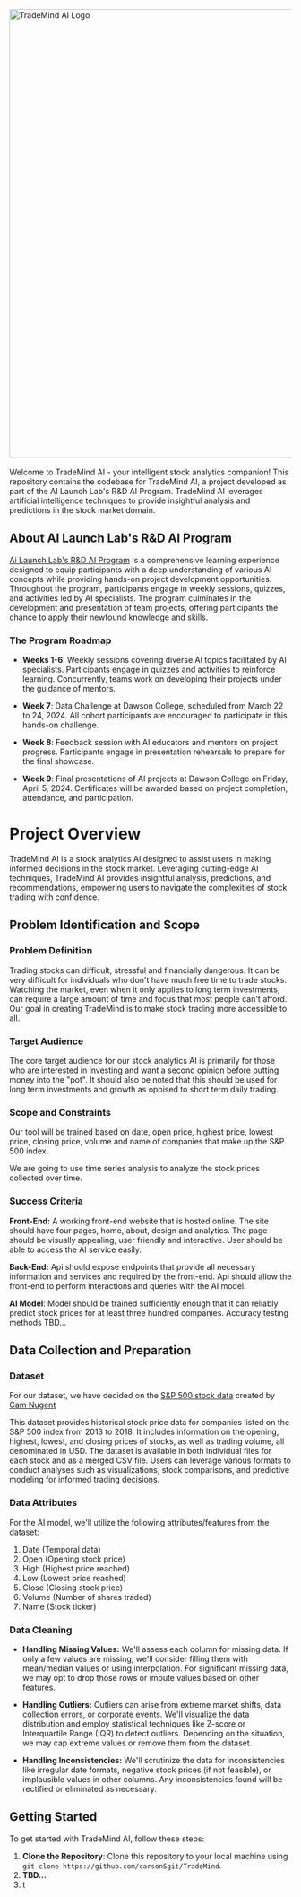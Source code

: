 <img src="https://github.com/carsonSgit/TradeMind/assets/93663166/b2fe34e3-07f1-4f47-872c-a0cf0b1a0c7b" alt="TradeMind AI Logo" width="800" /> 
<br>
<br>
Welcome to TradeMind AI - your intelligent stock analytics companion! This repository contains the codebase for TradeMind AI, a project developed as part of the AI Launch Lab's R&D AI Program. TradeMind AI leverages artificial intelligence techniques to provide insightful analysis and predictions in the stock market domain.

## About AI Launch Lab's R&D AI Program

[Ai Launch Lab's R&D AI Program](https://launchlab.ai/) is a comprehensive learning experience designed to equip participants with a deep understanding of various AI concepts while providing hands-on project development opportunities. Throughout the program, participants engage in weekly sessions, quizzes, and activities led by AI specialists. The program culminates in the development and presentation of team projects, offering participants the chance to apply their newfound knowledge and skills.

### The Program Roadmap

- **Weeks 1-6**: Weekly sessions covering diverse AI topics facilitated by AI specialists. Participants engage in quizzes and activities to reinforce learning. Concurrently, teams work on developing their projects under the guidance of mentors.

- **Week 7**: Data Challenge at Dawson College, scheduled from March 22 to 24, 2024. All cohort participants are encouraged to participate in this hands-on challenge.

- **Week 8**: Feedback session with AI educators and mentors on project progress. Participants engage in presentation rehearsals to prepare for the final showcase.

- **Week 9**: Final presentations of AI projects at Dawson College on Friday, April 5, 2024. Certificates will be awarded based on project completion, attendance, and participation.


# Project Overview

TradeMind AI is a stock analytics AI designed to assist users in making informed decisions in the stock market. Leveraging cutting-edge AI techniques, TradeMind AI provides insightful analysis, predictions, and recommendations, empowering users to navigate the complexities of stock trading with confidence.

## Problem Identification and Scope

### Problem Definition

Trading stocks can difficult, stressful and financially dangerous. It can be very difficult for individuals who don't have much free time to trade stocks. Watching the market, even when it only applies to long term investments, can require a large amount of time and focus that most people can't afford. Our goal in creating TradeMind is to make stock trading more accessible to all.

### Target Audience

The core target audience for our stock analytics AI is primarily for those 
who are interested in investing and want a second opinion before putting money into the "pot". It should also be noted that this should be used for
long term investments and growth as oppised to short term daily trading.

### Scope and Constraints

Our tool will be trained based on date, open price, highest price, lowest price, closing price, volume and name of companies that make up the S&P 500 index. 

We are going to use time series analysis to analyze the stock prices collected over time.

### Success Criteria 

**Front-End:** A working front-end website that is hosted online. The site should have four pages, home, about, design and analytics. The page should be visually appealing, user friendly and interactive. User should be able to access the AI service easily.

**Back-End:** Api should expose endpoints that provide all necessary information and services and required by the front-end. Api should allow the front-end to perform interactions and queries with the AI model.

**AI Model**: Model should be trained sufficiently enough that it can reliably predict stock prices for at least three hundred companies. Accuracy testing methods TBD...

## Data Collection and Preparation

### Dataset

For our dataset, we have decided on the [S&P 500 stock data](https://www.kaggle.com/datasets/camnugent/sandp500) created by [Cam Nugent](https://www.kaggle.com/camnugent)

This dataset provides historical stock price data for companies listed on the S&P 500 index from 2013 to 2018. It includes information on the opening, highest, lowest, and closing prices of stocks, as well as trading volume, all denominated in USD. The dataset is available in both individual files for each stock and as a merged CSV file. Users can leverage various formats to conduct analyses such as visualizations, stock comparisons, and predictive modeling for informed trading decisions.

### Data Attributes

For the AI model, we'll utilize the following attributes/features from the dataset:

1. Date (Temporal data)
2. Open (Opening stock price)
3. High (Highest price reached)
4. Low (Lowest price reached)
5. Close (Closing stock price)
6. Volume (Number of shares traded)
7. Name (Stock ticker)

### Data Cleaning

- **Handling Missing Values:**
We'll assess each column for missing data. If only a few values are missing, we'll consider filling them with mean/median values or using interpolation. For significant missing data, we may opt to drop those rows or impute values based on other features.

- **Handling Outliers:**
Outliers can arise from extreme market shifts, data collection errors, or corporate events. We'll visualize the data distribution and employ statistical techniques like Z-score or Interquartile Range (IQR) to detect outliers. Depending on the situation, we may cap extreme values or remove them from the dataset.

- **Handling Inconsistencies:**
We'll scrutinize the data for inconsistencies like irregular date formats, negative stock prices (if not feasible), or implausible values in other columns. Any inconsistencies found will be rectified or eliminated as necessary.


## Getting Started

To get started with TradeMind AI, follow these steps:

1. **Clone the Repository**: Clone this repository to your local machine using `git clone https://github.com/carsonSgit/TradeMind`.
2. **TBD...**
3. t
